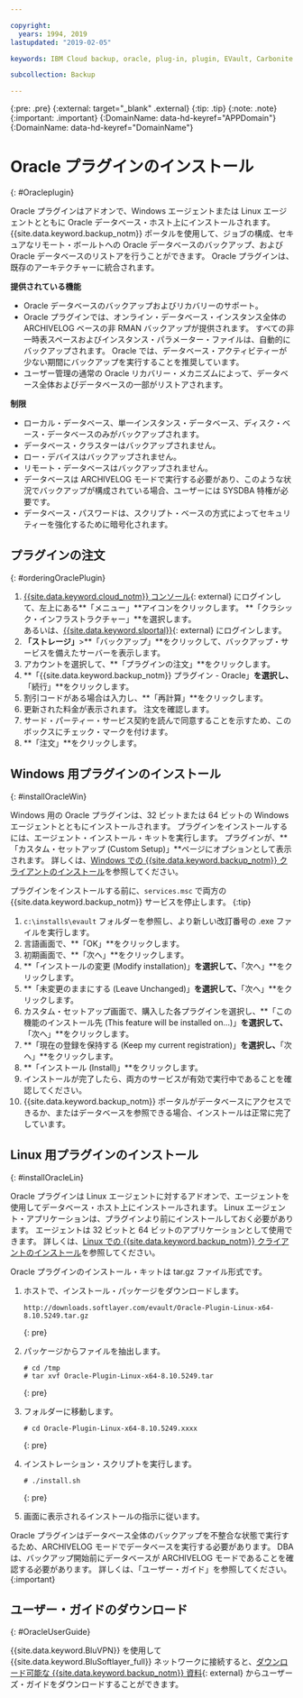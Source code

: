 ```yaml
---

copyright:
  years: 1994, 2019
lastupdated: "2019-02-05"

keywords: IBM Cloud backup, oracle, plug-in, plugin, EVault, Carbonite

subcollection: Backup

---
```

{:pre: .pre}
{:external: target="_blank" .external}
{:tip: .tip}
{:note: .note}
{:important: .important}
{:DomainName: data-hd-keyref="APPDomain"}
{:DomainName: data-hd-keyref="DomainName"}

# Oracle プラグインのインストール
{: #Oracleplugin}

Oracle プラグインはアドオンで、Windows エージェントまたは Linux エージェントとともに Oracle データベース・ホスト上にインストールされます。 {{site.data.keyword.backup_notm}} ポータルを使用して、ジョブの構成、セキュアなリモート・ボールトへの Oracle データベースのバックアップ、および Oracle データベースのリストアを行うことができます。 Oracle プラグインは、既存のアーキテクチャーに統合されます。

**提供されている機能**

- Oracle データベースのバックアップおよびリカバリーのサポート。
- Oracle プラグインでは、オンライン・データベース・インスタンス全体の ARCHIVELOG ベースの非 RMAN バックアップが提供されます。 すべての非一時表スペースおよびインスタンス・パラメーター・ファイルは、自動的にバックアップされます。 Oracle では、データベース・アクティビティーが少ない期間にバックアップを実行することを推奨しています。
- ユーザー管理の通常の Oracle リカバリー・メカニズムによって、データベース全体およびデータベースの一部がリストアされます。

**制限**
- ローカル・データベース、単一インスタンス・データベース、ディスク・ベース・データベースのみがバックアップされます。
- データベース・クラスターはバックアップされません。
- ロー・デバイスはバックアップされません。
- リモート・データベースはバックアップされません。
- データベースは ARCHIVELOG モードで実行する必要があり、このような状況でバックアップが構成されている場合、ユーザーには SYSDBA 特権が必要です。
- データベース・パスワードは、スクリプト・ベースの方式によってセキュリティーを強化するために暗号化されます。

## プラグインの注文
{: #orderingOraclePlugin}

1. [{{site.data.keyword.cloud_notm}} コンソール](https://{DomainName}){: external} にログインして、左上にある**「メニュー」**アイコンをクリックします。 **「クラシック・インフラストラクチャー」**を選択します。 <br/>
   あるいは、[{{site.data.keyword.slportal}}](https://control.softlayer.com/){: external} にログインします。
2. **「ストレージ」**>**「バックアップ」**をクリックして、バックアップ・サービスを備えたサーバーを表示します。
3. アカウントを選択して、**「プラグインの注文」**をクリックします。
4. **「{{site.data.keyword.backup_notm}} プラグイン - Oracle」**を選択し、**「続行」**をクリックします。
5. 割引コードがある場合は入力し、**「再計算」**をクリックします。
6. 更新された料金が表示されます。 注文を確認します。
7. サード・パーティー・サービス契約を読んで同意することを示すため、このボックスにチェック・マークを付けます。
8. **「注文」**をクリックします。

## Windows 用プラグインのインストール
{: #installOracleWin}

Windows 用の Oracle プラグインは、32 ビットまたは 64 ビットの Windows エージェントとともにインストールされます。 プラグインをインストールするには、エージェント・インストール・キットを実行します。 プラグインが、**「カスタム・セットアップ (Custom Setup)」**ページにオプションとして表示されます。 詳しくは、[Windows での {{site.data.keyword.backup_notm}} クライアントのインストール](/docs/infrastructure/Backup?topic=Backup-InstallinWindows)を参照してください。

プラグインをインストールする前に、`services.msc` で両方の {{site.data.keyword.backup_notm}} サービスを停止します。
{:tip}

1. `c:\installs\evault` フォルダーを参照し、より新しい改訂番号の .exe ファイルを実行します。
2. 言語画面で、**「OK」**をクリックします。
3. 初期画面で、**「次へ」**をクリックします。
4. **「インストールの変更 (Modify installation)」**を選択して、**「次へ」**をクリックします。
5. **「未変更のままにする (Leave Unchanged)」**を選択して、**「次へ」**をクリックします。
6. カスタム・セットアップ画面で、購入した各プラグインを選択し、**「この機能のインストール先 (This feature will be installed on...)」**を選択して、**「次へ」**をクリックします。
7. **「現在の登録を保持する (Keep my current registration)」**を選択し、**「次へ」**をクリックします。
8. **「インストール (Install)」**をクリックします。
9. インストールが完了したら、両方のサービスが有効で実行中であることを確認してください。
10. {{site.data.keyword.backup_notm}} ポータルがデータベースにアクセスできるか、またはデータベースを参照できる場合、インストールは正常に完了しています。

## Linux 用プラグインのインストール
{: #installOracleLin}

Oracle プラグインは Linux エージェントに対するアドオンで、エージェントを使用してデータベース・ホスト上にインストールされます。 Linux エージェント・アプリケーションは、プラグインより前にインストールしておく必要があります。 エージェントは 32 ビットと 64 ビットのアプリケーションとして使用できます。 詳しくは、[Linux での {{site.data.keyword.backup_notm}} クライアントのインストール](/docs/infrastructure/Backup?topic=Backup-InstallinLinux)を参照してください。

Oracle プラグインのインストール・キットは tar.gz ファイル形式です。

1. ホストで、インストール・パッケージをダウンロードします。
   ```
   http://downloads.softlayer.com/evault/Oracle-Plugin-Linux-x64-8.10.5249.tar.gz
   ```
   {: pre}

2. パッケージからファイルを抽出します。
   ```
   # cd /tmp
   # tar xvf Oracle-Plugin-Linux-x64-8.10.5249.tar
   ```
   {: pre}

3. フォルダーに移動します。
   ```
   # cd Oracle-Plugin-Linux-x64-8.10.5249.xxxx
   ```
   {: pre}

4. インストレーション・スクリプトを実行します。
   ```
   # ./install.sh
   ```
   {: pre}

5. 画面に表示されるインストールの指示に従います。

Oracle プラグインはデータベース全体のバックアップを不整合な状態で実行するため、ARCHIVELOG モードでデータベースを実行する必要があります。 DBA は、バックアップ開始前にデータベースが ARCHIVELOG モードであることを確認する必要があります。 詳しくは、「ユーザー・ガイド」を参照してください。
{:important}


## ユーザー・ガイドのダウンロード
{: #OracleUserGuide}

{{site.data.keyword.BluVPN}} を使用して {{site.data.keyword.BluSoftlayer_full}} ネットワークに接続すると、[ダウンロード可能な {{site.data.keyword.backup_notm}} 資料](http://downloads.service.softlayer.com/evault/Documentation/){: external} からユーザーズ・ガイドをダウンロードすることができます。
